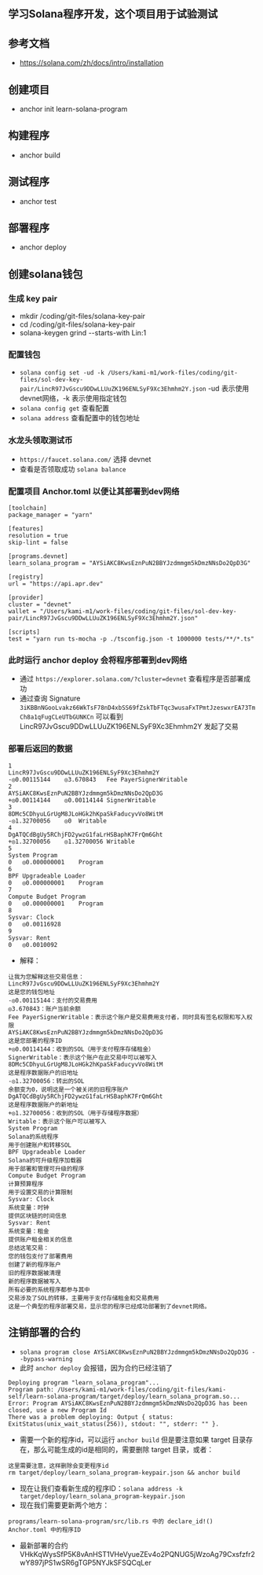 ## 学习Solana程序开发，这个项目用于试验测试

## 参考文档
* https://solana.com/zh/docs/intro/installation

## 创建项目
* anchor init learn-solana-program

## 构建程序 
* anchor build

## 测试程序
* anchor test

## 部署程序
* anchor deploy

## 创建solana钱包
### 生成 key pair
* mkdir /coding/git-files/solana-key-pair
* cd /coding/git-files/solana-key-pair
* solana-keygen grind --starts-with Lin:1

### 配置钱包
* `solana config set -ud -k /Users/kami-m1/work-files/coding/git-files/sol-dev-key-pair/LincR97JvGscu9DDwLLUuZK196ENLSyF9Xc3Ehmhm2Y.json` -ud 表示使用devnet网络，-k 表示使用指定钱包
* `solana config get` 查看配置
* `solana address` 查看配置中的钱包地址

### 水龙头领取测试币
* `https://faucet.solana.com/` 选择 devnet
* 查看是否领取成功 `solana balance`

### 配置项目 Anchor.toml 以便让其部署到dev网络
```
[toolchain]
package_manager = "yarn"

[features]
resolution = true
skip-lint = false

[programs.devnet]
learn_solana_program = "AYSiAKC8KwsEznPuN2BBYJzdmmgm5kDmzNNsDo2QpD3G"

[registry]
url = "https://api.apr.dev"

[provider]
cluster = "devnet"
wallet = "/Users/kami-m1/work-files/coding/git-files/sol-dev-key-pair/LincR97JvGscu9DDwLLUuZK196ENLSyF9Xc3Ehmhm2Y.json"

[scripts]
test = "yarn run ts-mocha -p ./tsconfig.json -t 1000000 tests/**/*.ts"
```

### 此时运行 anchor deploy 会将程序部署到dev网络
* 通过 `https://explorer.solana.com/?cluster=devnet` 查看程序是否部署成功
* 通过查询 Signature `3iKBBnNGooLvakz66WkTsF78nD4xbSS69fZskTbFTqc3wusaFxTPmtJzeswxrEA73TmCh8a1qFugCLeUTbGUNKCn` 可以看到 LincR97JvGscu9DDwLLUuZK196ENLSyF9Xc3Ehmhm2Y 发起了交易

### 部署后返回的数据
```
1	
LincR97JvGscu9DDwLLUuZK196ENLSyF9Xc3Ehmhm2Y
-◎0.00115144	◎3.670843	Fee PayerSignerWritable
2	
AYSiAKC8KwsEznPuN2BBYJzdmmgm5kDmzNNsDo2QpD3G
+◎0.00114144	◎0.00114144	SignerWritable
3	
8DMc5CDhyuLGrUgM8JLoHGk2hKpaSkFaducyvVo8WitM
-◎1.32700056	◎0	Writable
4	
DgATQCdBgUy5RChjFD2ywzG1faLrHSBaphK7FrQm6Ght
+◎1.32700056	◎1.32700056	Writable
5	
System Program
0	◎0.000000001	Program
6	
BPF Upgradeable Loader
0	◎0.000000001	Program
7	
Compute Budget Program
0	◎0.000000001	Program
8	
Sysvar: Clock
0	◎0.00116928	
9	
Sysvar: Rent
0	◎0.0010092
```
* 解释：
```
让我为您解释这些交易信息：
LincR97JvGscu9DDwLLUuZK196ENLSyF9Xc3Ehmhm2Y
这是您的钱包地址
-◎0.00115144：支付的交易费用
◎3.670843：账户当前余额
Fee PayerSignerWritable：表示这个账户是交易费用支付者，同时具有签名权限和写入权限
AYSiAKC8KwsEznPuN2BBYJzdmmgm5kDmzNNsDo2QpD3G
这是您部署的程序ID
+◎0.00114144：收到的SOL（用于支付程序存储租金）
SignerWritable：表示这个账户在此交易中可以被写入
8DMc5CDhyuLGrUgM8JLoHGk2hKpaSkFaducyvVo8WitM
这是程序数据账户的旧地址
-◎1.32700056：转出的SOL
余额变为0，说明这是一个被关闭的旧程序账户
DgATQCdBgUy5RChjFD2ywzG1faLrHSBaphK7FrQm6Ght
这是程序数据账户的新地址
+◎1.32700056：收到的SOL（用于存储程序数据）
Writable：表示这个账户可以被写入
System Program
Solana的系统程序
用于创建账户和转移SOL
BPF Upgradeable Loader
Solana的可升级程序加载器
用于部署和管理可升级的程序
Compute Budget Program
计算预算程序
用于设置交易的计算限制
Sysvar: Clock
系统变量：时钟
提供区块链的时间信息
Sysvar: Rent
系统变量：租金
提供账户租金相关的信息
总结这笔交易：
您的钱包支付了部署费用
创建了新的程序账户
旧的程序数据被清理
新的程序数据被写入
所有必要的系统程序都参与其中
交易涉及了SOL的转移，主要用于支付存储租金和交易费用
这是一个典型的程序部署交易，显示您的程序已经成功部署到了devnet网络。
```

## 注销部署的合约
* `solana program close AYSiAKC8KwsEznPuN2BBYJzdmmgm5kDmzNNsDo2QpD3G --bypass-warning` 
* 此时 `anchor deploy` 会报错，因为合约已经注销了
```
Deploying program "learn_solana_program"...
Program path: /Users/kami-m1/work-files/coding/git-files/kami-self/learn-solana-program/target/deploy/learn_solana_program.so...
Error: Program AYSiAKC8KwsEznPuN2BBYJzdmmgm5kDmzNNsDo2QpD3G has been closed, use a new Program Id
There was a problem deploying: Output { status: ExitStatus(unix_wait_status(256)), stdout: "", stderr: "" }.
```
* 需要一个新的程序id，可以运行 `anchor build` 但是要注意如果 target 目录存在，那么可能生成的id是相同的，需要删除 target 目录，或者：
```
这里需要注意，这样删除会变更程序id
rm target/deploy/learn_solana_program-keypair.json && anchor build
```
* 现在让我们查看新生成的程序ID：`solana address -k target/deploy/learn_solana_program-keypair.json`
* 现在我们需要更新两个地方：
```
programs/learn-solana-program/src/lib.rs 中的 declare_id!()
Anchor.toml 中的程序ID
```

* 最新部署的合约 VHkKqWysSfP5K8vAnHST1VHeVyueZEv4o2PQNUG5jWzoAg79Cxsfzfr2wY897jPS1wSR6gTGP5NYJkSFSQCqLer

